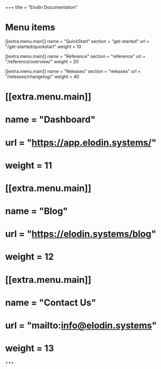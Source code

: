 +++
title = "Elodin Documentation"

# Menu items
[[extra.menu.main]]
name = "QuickStart"
section = "get-started"
url = "/get-started/quickstart"
weight = 10

[[extra.menu.main]]
name = "Reference"
section = "reference"
url = "/reference/overview/"
weight = 20

[[extra.menu.main]]
name = "Releases"
section = "releases"
url = "/releases/changelog/"
weight = 40

# [[extra.menu.main]]
# name = "Dashboard"
# url = "https://app.elodin.systems/"
# weight = 11
#
# [[extra.menu.main]]
# name = "Blog"
# url = "https://elodin.systems/blog"
# weight = 12
#
# [[extra.menu.main]]
# name = "Contact Us"
# url = "mailto:info@elodin.systems"
# weight = 13

+++
